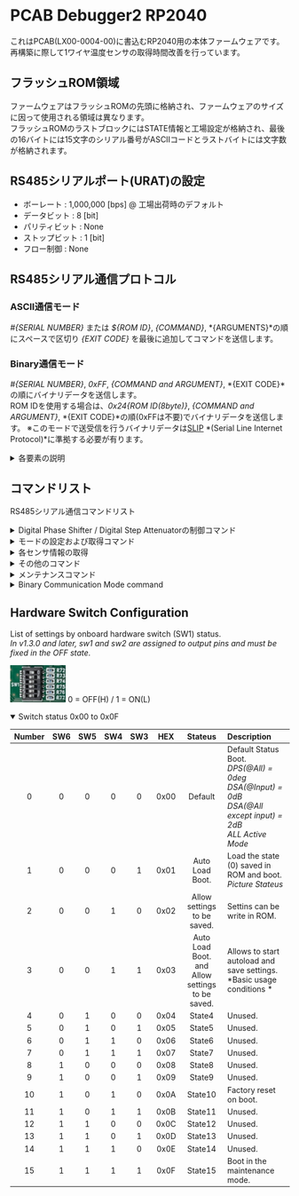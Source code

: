 # PCAB Debugger2 RP2040
これはPCAB(LX00-0004-00)に書込むRP2040用の本体ファームウェアです。
再構築に際して1ワイヤ温度センサの取得時間改善を行っています。

## フラッシュROM領域
ファームウェアはフラッシュROMの先頭に格納され、ファームウェアのサイズに因って使用される領域は異なります。<br>
フラッシュROMのラストブロックにはSTATE情報と工場設定が格納され、最後の16バイトには15文字のシリアル番号がASCIIコードとラストバイトには文字数が格納されます。<br>

## RS485シリアルポート(URAT)の設定
* ボーレート : 1,000,000 [bps] @ 工場出荷時のデフォルト
* データビット : 8 [bit]
* パリティビット : None
* ストップビット : 1 [bit]
* フロー制御 : None

## RS485シリアル通信プロトコル
### ASCII通信モード
*#{SERIAL NUMBER}* または *${ROM ID}*, *{COMMAND}*, *{ARGUMENTS}*の順にスペースで区切り *{EXIT CODE}* を最後に追加してコマンドを送信します。<br>

### Binary通信モード
*#{SERIAL NUMBER}*, *0xFF*, *{COMMAND and ARGUMENT}*, *{EXIT CODE}*の順にバイナリデータを送信します。<br>
ROM IDを使用する場合は、*0x24{ROM ID(8byte)}*, *{COMMAND and ARGUMENT}*, *{EXIT CODE}*の順(0xFFは不要)でバイナリデータを送信します。
※このモードで送受信を行うバイナリデータは[SLIP](https://en.wikipedia.org/wiki/Serial_Line_Internet_Protocol) *(Serial Line Internet Protocol)*に準拠する必要が有ります。<br>

<details>
<summary>各要素の説明</summary>

*{SERIAL NUMBER}* には通信相手のシリアル番号(ASCIIコード)を指定します。但し、*"\*"* を指定した場合は全てのシリアル番号に対して通信を行います。<br.>
*{COMMAND}* と *{ARGUMENTS}* については [*Command Lists*](#コマンドリスト) を参照してください。<br>
*{EXIT CODE}* はASCII通信モードの場合は *\n(Line Feed Code)* または *\r(Carriage Return Code)* または *\r\n* の全てに対応しており、Binary通信モードの場合はSLIPに準拠するため0xC0のみとなります。<br>
※CUIモードでechoが有効となっている場合は *\r(CR)* をGUIモードやCUIモードでechoが無効かつローカルエコーを有効に設定している場合は *\n(LF)* を推奨します。

### コマンド例
- #0010 WrtDPS
- #0001 SetSTB.AMP true
- #* GetIDN

</details>

## コマンドリスト
RS485シリアル通信コマンドリスト

<details>
<summary>Digital Phase Shifter / Digital Step Attenuatorの制御コマンド</summary>
位相器およびデジタル可変ATTの値はバッファに入力後、書込み処理を行うことで設定が行われます。<br>
また、設定値はバイナリ値を10進数で指定します。(6ビット位相器で最下位ビットが5.625degの場合に180degを指定するためには32を指定する)

コマンド | 内容
:--|:--
WrtDPS | 位相器に設定値を書込む
GetDPS {0/1/false/true/bf/now} {x} | 位相器の設定値を取得します。<br>{1/true/now} : 現在設定されている値を取得<br>{0/false/bf} : バッファの設定値を取得<br>{x} : 位相器の番号を指定({0}は全ての値を取得)します。
SetDPS {x} {DEC} | バッファに設定を入力します。<br>{x} : 位相器の番号(1～15)を指定<br>{DEC} : 10進数の設定値
WrtDSA | デジタル可変ATTに設定値を書込む
GetDSA {0/1/false/true/bf/now} {x} | デジタル可変ATTの設定値を取得します。<br>{1/true/now} : 現在設定されている値を取得<br>{0/false/bf} : バッファの設定値を取得<br>{x} : デジタル可変ATTの番号を指定({0}は全ての値を取得、{16}は入力の値を取得)します。
SetDSA {x} {DEC} | バッファに設定を入力します。<br>{x} : デジタル可変ATTの番号(1～16)を指定({16}は入力のデジタル可変ATT番号)<br>{DEC} : 10進数の設定値

</details>
<details>
<summary>モードの設定および取得コマンド</summary>

コマンド | 内容
:--|:--
GetSTB.AMP | AMP STBYの取得
SetSTB.AMP {0/1/false/true}| AMP STBYの設定<br>{1/true} : Standby MODE<br>{0/false} : Run MODE
GetSTB.DRA | DRA STBYの取得
SetSTB.DRA {0/1/false/true}| DRA STBYの設定<br>{1/true} : Standby MODE<br>{0/false} : Run MODE
GetSTB.LNA | LNA STBYの取得
SetSTB.LNA {0/1/false/true}| LNA STBYの設定<br>{1/true} : Standby MODE<br>{0/false} : Run MODE
GetLPM | low power modeの取得
SetLPM {0/1/false/true} | low power modeの設定<br>{1/true} : Low Power MODE<br>{0/false} : Full Power MODE

</details>
<details>
<summary>各センサ情報の取得</summary>

コマンド | 内容
:--|:--
GetTMP.ID {x} | Get Temperature sensor ID.<br>{x} : Temp IC No.<br>{0} gets all temperature data.
GetTMP.Val {x} | Get Temperature.<br>{x} : Temp IC No.<br>{0} gets all temperature data.
GetTMP.CPU | Get CPU Temperature.
GetVd | Get Vd Value.
GetId | Get Id Value.
GetVin | *Support with v1.2.0 or later*<br>Get Vin Value.
GetPin | *Support with v1.2.0 or later*<br>Get Pin Value.

</details>
<details>
<summary>その他のコマンド</summary>

コマンド | 内容
:--|:--
SMEM ({x}) ({y-z}\|{z}) | Save state to memory(ROM).<br>However, whether or not it can be saved depends on the boot mode.<br>To save the default setting, set {z} to 0 or unspecified. ({z} can be specified as 0 to 3.)<br>If {y-z} is specified, it will be written to the specified setting number. ({y} can be specified as 0 to 15.)<br>A sector number can be specified for {x}. The sector numbers available to the user are 0 to 13.<br>*14 is the default setting area when no sector number is specified, and 15 is the data storage area at factory shipment.*<br>*By specifying the sector number, you can save 15×16×4 (=960) settings.*<br>*The Auto Load Boot uses the settings stored in unspecified {z} (sector number 14, setting numbers 0 to 0).*
LMEM ({x}) ({y-z}\|{z}) | Load state from memory(ROM).<br>Arguments are the same as SMEM.
GetMODE | Get boot mode.
GetIDN | Get device identification character.
*IDN? | Same as GetIDN.
GetIDR | Get ROM identification character.
ECHO {0/1/false/true} | Set echo mode.<br>*Do not enable it if you are connected to multiple devices.*<br>{1/true} : With echo.<br>{0/false} : Without echo.
CUI {0/1/false/true} | CUI Control Use<br>{1/true} : CUI MODE<br>{0/false} : GUI MODE<br>Default is CUI MODE.
RST | Restore factory default settings.<br>*PS all 0<br>DSA all 2dB(No,0 = 0dB)<br>STB all 0(RUN MODE)<br>LPM 0(Full Power MODE)*
*RST | Same as RST.
Reboot | Reload setup function.
SetBR {x}| BAUD RATE changes.<br>{x} : Baud rate value.
BCM | Switch to binary communication mode.

</details>
<details>
<summary>メンテナンスコマンド</summary>

コマンド | 内容
:--|:--
SetSN {x} | *Can only be changed in maintenance mode.*<br>Set Bord SN.<br>{x} : Serial Number strings.
RROM {x-yz} | Read page data from ROM.<br>{x-yz} : Specify the *block number(x), *sector number(y) + page number(z)* in hexadecimal format, separated by "-".
WROM {x-yz} {HEX} | Write page data to ROM.<br>{x-yz} : Specify the *block number(x), *sector number(y) + page number(z)* in hexadecimal format, separated by "-".<br>{HEX} : HEX data to write.<br>*Data will not be erased.*
EROM {x-y} | Erase page data from ROM.<br>{x} : Specify the *block number(x)* and *sector number(y)* as hexadecimal format separated by "-".
OROM {x-yz} {HEX} | Overwrite sector data to ROM.<br>{x-yz} : Specify the *block number(x)* and *sector number(y) + page number(z)* as hexadecimal format separated by "-".<br>{HEX} : HEX data to write.<br>*Data is written after erasing.*

</details>

<details>
<summary>Binary Communication Mode command</summary>

コマンド | 内容
:--|:--
0xC0 | Frame end code.
0xFF | SerialNumber separator code.
0xB0 {Byte} | Write Byte data to the input attenuator.
0xC1 {Binary} | Write binary data to the digital step attenuator.<br>The binary data must be specified in the order of DSA numbers 1 to 15, and each DSA setting must be specified in 8 bits ( i.e. 15 bytes of data ).
0xC2 {Binary} | Write binary data to the digital phase sifter.<br>The binary data must be specified in the order of DPS numbers 1 to 15, and each DPS setting must be specified in 8 bits ( i.e. 15 bytes of data ).
0xC3 {0x00/0x01} | Set AMP STBY.<br>{0x00} : Run MODE<br>{0x01} : Standby MODE
0xC4 {0x00/0x01} | Set DRA STBY.<br>{0x00} : Run MODE<br>{0x01} : Standby MODE
0xC5 {0x00/0x01} | Set LNA STBY.<br>{0x00} : Run MODE<br>{0x01} : Standby MODE
0xC6 {0x00/0x01} | Set low power mode.<br>{0x00} : Full Power MODE<br>{0x01} : Low Power MODE
0xD0 | Get input attenuator settings.<br>The response data is in the same binary format as it was written.
0xD1 | Get digital step attenuator settings.<br>The response data is in the same binary format as it was written.
0xD2 | Get digital phase sifter settins.<br>The response data is in the same binary format as it was written.
0xD3 | Get AMP STBY.<br>The response data is in the same binary format as it was written.
0xD4 | Get DRA STBY.<br>The response data is in the same binary format as it was written.
0xD5 | Get LNA STBY.<br>The response data is in the same binary format as it was written.
0xD6 | Get low power mode.<br>The response data is in the same binary format as it was written.
0xE1 | Get all temperature sensor IDs.<br> 8byte * 15
0xE2 | Get all temperature data.<br>The response data is 2 bytes * 15 of raw data.
0xE3 | Get CPU Temperature(AD Value).<br>The response data is 2 bytes of raw data.
0xE4 | Get Vd Value.<br>The response data is 2 bytes of raw data.
0xE5 | Get Id Value.<br>The response data is 2 bytes of raw data.
0xE6 | Get Vin Value.<br>The response data is 2 bytes of raw data.
0xE7 | Get Pin Value.<br>The response data is 2 bytes of raw data.
0xEA | Get Mode.<br>The response data is 1 bytes of raw data.
0xEE | Get all Analog values.<br>The responce data is {Vd(2byte) + Id(2byte) + Vin(2byte) + Pin(2byte) + CPU Temp(2byte)} of raw data.
0xEF | Get all sensor values.<br>The responce data is {AnalogValues(10byte)+TempratureData(2byte * 15)}
0xF0 | Get device identification character.
0xFA | Restore factory default settings.<br>PS all 0<br>DSA all 2dB(No,0 = 0dB)<br>STB all 0(RUN MODE)<br>LPM 0(Full Power MODE)
0xFB {Address} | Save state to memory(ROM).<br>However, whether or not it can be saved depends on the boot mode.<br>To save the default settings, set {Address} to 0x00 or leave it unspecified. ({Address} can be specified from 0x00 to 0x03.)<br>If you specify the sector number (4 bits), setting number (4 bits), and setting number (specified in one byte from 0x00 to 0x03), it will be written to the specified setting number. (Default is {0xE0}{0x00})<br>The range that can be specified is the same as for WR.
0xFC {Address} | Load state from memory(ROM).<br>Argument are the same as 0xFB.
0xFD {BAUD RATE} | BAUD RATE chages.<br>{BAUD RATE} : Specify the value in 4bytes.
0xAA {Address} | Read sector data from ROM.<br>{Address(3byte)} : Specify the address to read (sector by sector)
0xBB {Address} {Binary} | Overwrite sector data to ROM.<br>{Address(3byte)} : Specify the address to write (sector by sector).<br>{Binary(4096byte)} * Specify the sector data to write.
0xFE | Switch to ASCII communication mode.

Return Code | Description
:--|:--
0xC0 | Frame end code.
0x00 | Successfull code.
0xF1 | Command not found error code.
0xF2 | Data length error code.
0xFE | Other errors code.
{binary} | binary data.

</details>

## Hardware Switch Configuration
List of settings by onboard hardware switch (SW1) status.<br>
*In v1.3.0 and later, sw1 and sw2 are assigned to output pins and must be fixed in the OFF state.*

<img src="https://github.com/mw-eng/PCAB_Debugger/blob/master/PCAB_Debugger_RP2040/assets/SW1.png?raw=true" width="100px"> 0 = OFF(H) / 1 = ON(L)  
  
<details open>
<summary>Switch status 0x00 to 0x0F</summary>

Number | SW6 | SW5 | SW4 | SW3 | HEX | Stateus | Description
:--:|:--:|:--:|:--:|:--:|:--:|:--:|:--
0 | 0 | 0 | 0 | 0 | 0x00 | Default | Default Status Boot.<br>*DPS(@All) = 0deg*<br>*DSA(@Input) = 0dB*<br>*DSA(@All except input) = 2dB*<br>*ALL Active Mode*
1 | 0 | 0 | 0 | 1 | 0x01 | Auto Load Boot. | Load the state (0) saved in ROM and boot.<br>*Picture Stateus*
2 | 0 | 0 | 1 | 0 | 0x02 | Allow settings to be saved. | Settins can be write in ROM.
3 | 0 | 0 | 1 | 1 | 0x03 | Auto Load Boot.<br>and<br>Allow settings to be saved. | Allows to start autoload and save settings.<br>*Basic usage conditions *
4 | 0 | 1 | 0 | 0 | 0x04 | State4 | Unused.
5 | 0 | 1 | 0 | 1 | 0x05 | State5 | Unused.
6 | 0 | 1 | 1 | 0 | 0x06 | State6 | Unused.
7 | 0 | 1 | 1 | 1 | 0x07 | State7 | Unused.
8 | 1 | 0 | 0 | 0 | 0x08 | State8 | Unused.
9 | 1 | 0 | 0 | 1 | 0x09 | State9 | Unused.
10 | 1 | 0 | 1 | 0 | 0x0A | State10 | Factory reset on boot. | If the switch is in this state at startup, the system boots to factory defaults and restore the autoload settings to their initial state.<br>*Settings outside the default settings area will not be changed.*
11 | 1 | 0 | 1 | 1 | 0x0B | State11 | Unused.
12 | 1 | 1 | 0 | 0 | 0x0C | State12 | Unused.
13 | 1 | 1 | 0 | 1 | 0x0D | State13 | Unused.
14 | 1 | 1 | 1 | 0 | 0x0E | State14 | Unused.
15 | 1 | 1 | 1 | 1 | 0x0F | State15 | Boot in the maintenance mode. | If the switch is in this state at startup, it boots in the administrator mode.<br>As general rule, do not use it as it may overwrite the ROM area where factory settings and serial numbers are stored.

</details>